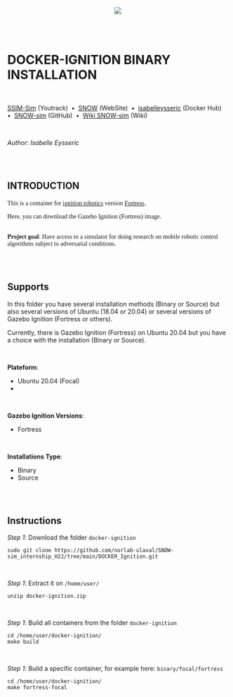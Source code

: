 <p align="center">
  <img src="https://github.com/norlab-ulaval/SNOW-sim_internship_H22/blob/master/norlab_logo_noir.PNG?raw=true" />
</p>

<br/>
<br/>

# DOCKER-IGNITION BINARY INSTALLATION

<br/>

[SSIM-Sim](https://norlab.youtrack.cloud/issues?q=project:%20%7B%F0%9D%94%96%20SNOW-sim%7D) (Youtrack)&nbsp; • &nbsp;[SNOW](https://norlab.ulaval.ca/research/snow/) (WebSite)&nbsp; • &nbsp;[isabelleysseric](https://hub.docker.com/u/isabelleysseric) (Docker Hub)&nbsp; • &nbsp;[SNOW-sim](https://github.com/norlab-ulaval/SNOW-sim_internship_H22) (GitHub)&nbsp; • &nbsp;[Wiki SNOW-sim](https://github.com/isabelleysseric/SNOW-sim_internship_H22/wiki) (Wiki) 

<br/>

*Author: Isabelle Eysseric*

<br/>
<br/>

## INTRODUCTION


<span style="font-family:Verdana;">This is a container for </span> [<span style="font-family:Verdana;">ignition robotics</span>](https://ignitionrobotics.org/home)  <span style="font-family:Verdana;">version </span> [<span style="font-family:Verdana;">Fortress</span>](https://ignitionrobotics.org/docs/fortress).

<span style="font-family:Verdana;">
    Here, you can download the Gazebo Ignition (Fortress) image.  
    <br/> <br/>
</span>

<span style="font-family:Verdana; font-weight:bold;">Project goal</span><span style="font-family:Verdana;">: Have access to a simulator for doing research on mobile robotic control algorithms subject to adversarial conditions.
</span>

<br/>
<br/>

## Supports

In this folder you have several installation methods (Binary or Source) but also several versions of Ubuntu (18.04 or 20.04) or several versions of Gazebo Ignition (Fortress or others).  

Currently, there is Gazebo Ignition (Fortress) on Ubuntu 20.04 but you have a choice with the installation (Binary or Source).  

<br/>


**Plateform**:  
* Ubuntu 20.04 (Focal)
* 
<br/>

**Gazebo Ignition Versions**:  
* Fortress  

<br/>

**Installations Type**:  
* Binary  
* Source

<br/>
<br/>

## Instructions

*Step 1*: Download the folder `docker-ignition` 

```shell
sudo git clone https://github.com/norlab-ulaval/SNOW-sim_internship_H22/tree/main/DOCKER_Ignition.git
```

<br/>

*Step 1*: Extract it on `/home/user/` 

```shell
unzip docker-ignition.zip
```

<br/>

*Step 1*: Build all containers from the folder `docker-ignition`  

```shell
cd /home/user/docker-ignition/
make build
```

<br/>

*Step 1*: Build a specific container, for example here: `binary/focal/fortress`

```shell
cd /home/user/docker-ignition/
make fortress-focal
```
